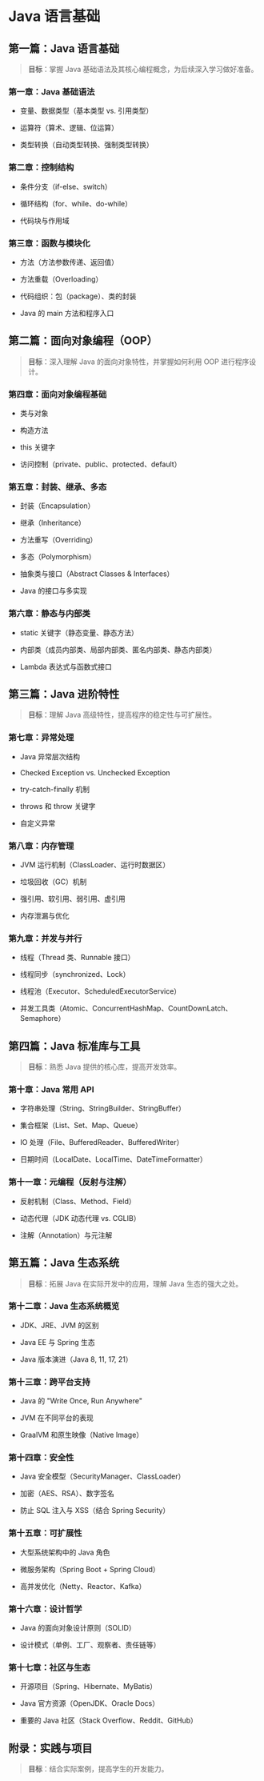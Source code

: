 # Java 语言基础

## **第一篇：Java 语言基础**

> **目标**：掌握 Java 基础语法及其核心编程概念，为后续深入学习做好准备。


### **第一章：Java 基础语法**

- 变量、数据类型（基本类型 vs. 引用类型）

- 运算符（算术、逻辑、位运算）

- 类型转换（自动类型转换、强制类型转换）

### **第二章：控制结构**

- 条件分支（if-else、switch）

- 循环结构（for、while、do-while）

- 代码块与作用域

### **第三章：函数与模块化**

- 方法（方法参数传递、返回值）

- 方法重载（Overloading）

- 代码组织：包（package）、类的封装

- Java 的 main 方法和程序入口

## **第二篇：面向对象编程（OOP）**

> **目标**：深入理解 Java 的面向对象特性，并掌握如何利用 OOP 进行程序设计。


### **第四章：面向对象编程基础**

- 类与对象

- 构造方法

- this 关键字

- 访问控制（private、public、protected、default）

### **第五章：封装、继承、多态**

- 封装（Encapsulation）

- 继承（Inheritance）

- 方法重写（Overriding）

- 多态（Polymorphism）

- 抽象类与接口（Abstract Classes & Interfaces）

- Java 的接口与多实现

### **第六章：静态与内部类**

- static 关键字（静态变量、静态方法）

- 内部类（成员内部类、局部内部类、匿名内部类、静态内部类）

- Lambda 表达式与函数式接口

## **第三篇：Java 进阶特性**

> **目标**：理解 Java 高级特性，提高程序的稳定性与可扩展性。


### **第七章：异常处理**

- Java 异常层次结构

- Checked Exception vs. Unchecked Exception

- try-catch-finally 机制

- throws 和 throw 关键字

- 自定义异常

### **第八章：内存管理**

- JVM 运行机制（ClassLoader、运行时数据区）

- 垃圾回收（GC）机制

- 强引用、软引用、弱引用、虚引用

- 内存泄漏与优化

### **第九章：并发与并行**

- 线程（Thread 类、Runnable 接口）

- 线程同步（synchronized、Lock）

- 线程池（Executor、ScheduledExecutorService）

- 并发工具类（Atomic、ConcurrentHashMap、CountDownLatch、Semaphore）

## **第四篇：Java 标准库与工具**

> **目标**：熟悉 Java 提供的核心库，提高开发效率。


### **第十章：Java 常用 API**

- 字符串处理（String、StringBuilder、StringBuffer）

- 集合框架（List、Set、Map、Queue）

- IO 处理（File、BufferedReader、BufferedWriter）

- 日期时间（LocalDate、LocalTime、DateTimeFormatter）

### **第十一章：元编程（反射与注解）**

- 反射机制（Class、Method、Field）

- 动态代理（JDK 动态代理 vs. CGLIB）

- 注解（Annotation）与元注解

## **第五篇：Java 生态系统**

> **目标**：拓展 Java 在实际开发中的应用，理解 Java 生态的强大之处。


### **第十二章：Java 生态系统概览**

- JDK、JRE、JVM 的区别

- Java EE 与 Spring 生态

- Java 版本演进（Java 8, 11, 17, 21）

### **第十三章：跨平台支持**

- Java 的 "Write Once, Run Anywhere"

- JVM 在不同平台的表现

- GraalVM 和原生映像（Native Image）

### **第十四章：安全性**

- Java 安全模型（SecurityManager、ClassLoader）

- 加密（AES、RSA）、数字签名

- 防止 SQL 注入与 XSS（结合 Spring Security）

### **第十五章：可扩展性**

- 大型系统架构中的 Java 角色

- 微服务架构（Spring Boot + Spring Cloud）

- 高并发优化（Netty、Reactor、Kafka）

### **第十六章：设计哲学**

- Java 的面向对象设计原则（SOLID）

- 设计模式（单例、工厂、观察者、责任链等）

### **第十七章：社区与生态**

- 开源项目（Spring、Hibernate、MyBatis）

- Java 官方资源（OpenJDK、Oracle Docs）

- 重要的 Java 社区（Stack Overflow、Reddit、GitHub）

## **附录：实践与项目**

> **目标**：结合实际案例，提高学生的开发能力。
